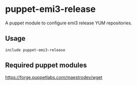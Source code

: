 # puppet-emi3-release

A puppet module to configure emi3 release YUM repositories.

## Usage

```
include puppet-emi3-release
```

## Required puppet modules

https://forge.puppetlabs.com/maestrodev/wget
